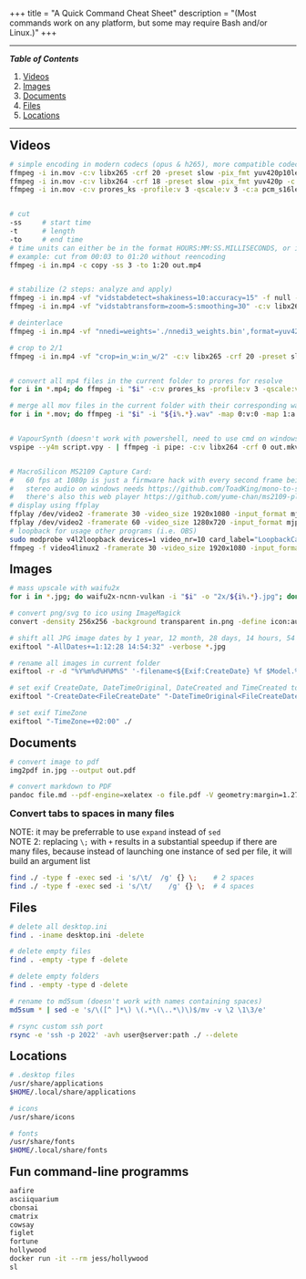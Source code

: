 +++
title = "A Quick Command Cheat Sheet"
description = "(Most commands work on any platform, but some may require Bash and/or Linux.)"
+++

<style>
  h2,h3,h4,h5,h6 {
    scroll-margin-top: 90px;
    margin: 0.8em 0 0.6em 0;
  }
</style>

---

##### Table of Contents

1. [Videos](#videos)
2. [Images](#images)
3. [Documents](#documents)
4. [Files](#files)
5. [Locations](#locations)

---

## Videos

```bash
# simple encoding in modern codecs (opus & h265), more compatible codecs (aac & h264), or prores and pcm (for editing)
ffmpeg -i in.mov -c:v libx265 -crf 20 -preset slow -pix_fmt yuv420p10le -c:a libopus -b:a 128k out.mkv
ffmpeg -i in.mov -c:v libx264 -crf 18 -preset slow -pix_fmt yuv420p -c:a libfdk_aac -b:a 128k out.mkv
ffmpeg -i in.mov -c:v prores_ks -profile:v 3 -qscale:v 3 -c:a pcm_s16le out.mov


# cut
-ss     # start time
-t      # length
-to     # end time
# time units can either be in the format HOURS:MM:SS.MILLISECONDS, or in seconds
# example: cut from 00:03 to 01:20 without reencoding
ffmpeg -i in.mp4 -c copy -ss 3 -to 1:20 out.mp4


# stabilize (2 steps: analyze and apply)
ffmpeg -i in.mp4 -vf "vidstabdetect=shakiness=10:accuracy=15" -f null -
ffmpeg -i in.mp4 -vf "vidstabtransform=zoom=5:smoothing=30" -c:v libx265 -crf 20 -preset slow out.mp4

# deinterlace
ffmpeg -i in.mp4 -vf "nnedi=weights='./nnedi3_weights.bin',format=yuv420p" -c:v libx265 -crf 20 -preset slow -c:a copy out.mp4

# crop to 2/1
ffmpeg -i in.mp4 -vf "crop=in_w:in_w/2" -c:v libx265 -crf 20 -preset slow -c:a copy out.mp4


# convert all mp4 files in the current folder to prores for resolve
for i in *.mp4; do ffmpeg -i "$i" -c:v prores_ks -profile:v 3 -qscale:v 3 -c:a pcm_s16le "${i%.*}.mov" -n; done

# merge all mov files in the current folder with their corresponding wav files
for i in *.mov; do ffmpeg -i "$i" -i "${i%.*}.wav" -map 0:v:0 -map 1:a:0 -c:v copy -c:a pcm_s16le "out/${i%.*}.mov"; done


# VapourSynth (doesn't work with powershell, need to use cmd on windows)
vspipe --y4m script.vpy - | ffmpeg -i pipe: -c:v libx264 -crf 0 out.mkv


# MacroSilicon MS2109 Capture Card:
#   60 fps at 1080p is just a firmware hack with every second frame being empty
#   stereo audio on windows needs https://github.com/ToadKing/mono-to-stereo (on linux it works oob)
#   there's also this web player https://github.com/yume-chan/ms2109-player (works on chrome)
# display using ffplay
ffplay /dev/video2 -framerate 30 -video_size 1920x1080 -input_format mjpeg -f v4l2
ffplay /dev/video2 -framerate 60 -video_size 1280x720 -input_format mjpeg -f v4l2
# loopback for usage other programs (i.e. OBS)
sudo modprobe v4l2loopback devices=1 video_nr=10 card_label="LoopbackCam" exclusive_caps=1
ffmpeg -f video4linux2 -framerate 30 -video_size 1920x1080 -input_format mjpeg -i /dev/video2 -f v4l2 -pix_fmt yuv420p /dev/video10
```

## Images

```bash
# mass upscale with waifu2x
for i in *.jpg; do waifu2x-ncnn-vulkan -i "$i" -o "2x/${i%.*}.jpg"; done

# convert png/svg to ico using ImageMagick
convert -density 256x256 -background transparent in.png -define icon:auto-resize -colors 256 out.ico

# shift all JPG image dates by 1 year, 12 month, 28 days, 14 hours, 54 minutes, 32 seconds
exiftool "-AllDates+=1:12:28 14:54:32" -verbose *.jpg

# rename all images in current folder
exiftool -r -d "%Y%m%d%H%M%S" '-filename<${Exif:CreateDate} %f $Model.%e' ./

# set exif CreateDate, DateTimeOriginal, DateCreated and TimeCreated to FileCreateDate for all images in current folder
exiftool "-CreateDate<FileCreateDate" "-DateTimeOriginal<FileCreateDate" "-DateCreated<FileCreateDate" "-TimeCreated<FileCreateDate" ./

# set exif TimeZone
exiftool "-TimeZone=+02:00" ./
```

## Documents

```bash
# convert image to pdf
img2pdf in.jpg --output out.pdf

# convert markdown to PDF
pandoc file.md --pdf-engine=xelatex -o file.pdf -V geometry:margin=1.27cm
```

### Convert tabs to spaces in many files

NOTE: it may be preferrable to use `expand` instead of `sed`  
NOTE 2: replacing `\;` with `+` results in a substantial speedup if there are many files, because instead of launching one instance of sed per file, it will build an argument list

```bash
find ./ -type f -exec sed -i 's/\t/  /g' {} \;    # 2 spaces
find ./ -type f -exec sed -i 's/\t/    /g' {} \;  # 4 spaces
```

## Files

```bash
# delete all desktop.ini
find . -iname desktop.ini -delete

# delete empty files
find . -empty -type f -delete

# delete empty folders
find . -empty -type d -delete

# rename to md5sum (doesn't work with names containing spaces)
md5sum * | sed -e 's/\([^ ]*\) \(.*\(\..*\)\)$/mv -v \2 \1\3/e'

# rsync custom ssh port
rsync -e 'ssh -p 2022' -avh user@server:path ./ --delete
```

## Locations

```bash
# .desktop files
/usr/share/applications
$HOME/.local/share/applications

# icons
/usr/share/icons

# fonts
/usr/share/fonts
$HOME/.local/share/fonts
```

## Fun command-line programms

```bash
aafire
asciiquarium
cbonsai
cmatrix
cowsay
figlet
fortune
hollywood
docker run -it --rm jess/hollywood
sl
```
